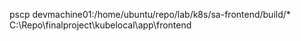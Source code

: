 pscp devmachine01:/home/ubuntu/repo/lab/k8s/sa-frontend/build/* C:\Repo\finalproject\kubelocal\app\frontend